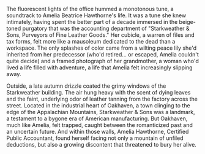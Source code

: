 The fluorescent lights of the office hummed a monotonous tune, a soundtrack to Amelia Beatrice Hawthorne's life. It was a tune she knew intimately, having spent the better part of a decade immersed in the beige-toned purgatory that was the accounting department of "Starkweather & Sons, Purveyors of Fine Leather Goods." Her cubicle, a warren of files and tax forms, felt more like a mausoleum dedicated to the dead than a workspace. The only splashes of color came from a wilting peace lily she'd inherited from her predecessor (who'd retired... or escaped, Amelia couldn't quite decide) and a framed photograph of her grandmother, a woman who'd lived a life filled with adventure, a life that Amelia felt increasingly slipping away.

Outside, a late autumn drizzle coated the grimy windows of the Starkweather building. The air hung heavy with the scent of dying leaves and the faint, underlying odor of leather tanning from the factory across the street. Located in the industrial heart of Oakhaven, a town clinging to the edge of the Appalachian Mountains, Starkweather & Sons was a landmark, a testament to a bygone era of American manufacturing. But Oakhaven, much like Amelia, felt trapped, caught between the romanticized past and an uncertain future. And within those walls, Amelia Hawthorne, Certified Public Accountant, found herself facing not only a mountain of unfiled deductions, but also a growing discontent that threatened to bury her alive.
